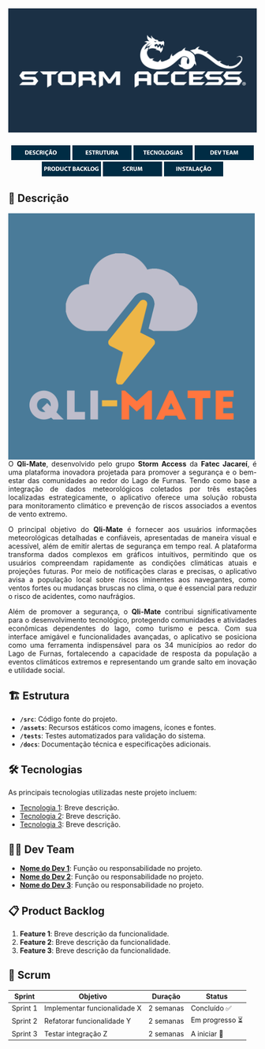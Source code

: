 # ![Imagem de Capa](/img/Storm%20Access%20GitHub.jpg)

<div style="text-align: center;">
  <a href="#-descrição"><img src="/img/1.%20Descrição.png" alt="Botão 01" width="120"></a>
  <a href="#️-estrutura"><img src="/img/2.%20Estrutura.png" alt="Botão 02" width="120"></a>
  <a href="#️-tecnologias"><img src="/img/3.%20Tecnologias.png" alt="Botão 03" width="120"></a>
  <a href="#-dev-team"><img src="/img/4.%20Dev%20Team.png" alt="Botão 04" width="120"></a>
  <a href="#-product-backlog"><img src="/img/5.%20Product%20Backlog.png" alt="Botão 05" width="120"></a>
  <a href="#-scrum"><img src="/img/6.%20Scrum.png" alt="Botão 06" width="120"></a>
  <a href="#-instalação"><img src="/img/7.%20Instalação.png" alt="Botão 07" width="120"></a>
</div>

## 📝 Descrição
<img src="/img/Qli-Mate App.jpg" min-width="400px" max-width="400px" width="500px" align="left" alt="Logo do Qli-Mate">

<div style="text-align: justify;">
  <p>
    O <strong>Qli-Mate</strong>, desenvolvido pelo grupo <strong>Storm Access</strong> da <strong>Fatec Jacareí</strong>, é uma plataforma inovadora projetada para promover a segurança e o bem-estar das comunidades ao redor do Lago de Furnas. Tendo como base a integração de dados meteorológicos coletados por três estações localizadas estrategicamente, o aplicativo oferece uma solução robusta para monitoramento climático e prevenção de riscos associados a eventos de vento extremo.
  </p>
  <p>
    O principal objetivo do <strong>Qli-Mate</strong> é fornecer aos usuários informações meteorológicas detalhadas e confiáveis, apresentadas de maneira visual e acessível, além de emitir alertas de segurança em tempo real. A plataforma transforma dados complexos em gráficos intuitivos, permitindo que os usuários compreendam rapidamente as condições climáticas atuais e projeções futuras. Por meio de notificações claras e precisas, o aplicativo avisa a população local sobre riscos iminentes aos navegantes, como ventos fortes ou mudanças bruscas no clima, o que é essencial para reduzir o risco de acidentes, como naufrágios.
  </p>
  <p>
    Além de promover a segurança, o <strong>Qli-Mate</strong> contribui significativamente para o desenvolvimento tecnológico, protegendo comunidades e atividades econômicas dependentes do lago, como turismo e pesca. Com sua interface amigável e funcionalidades avançadas, o aplicativo se posiciona como uma ferramenta indispensável para os 34 municípios ao redor do Lago de Furnas, fortalecendo a capacidade de resposta da população a eventos climáticos extremos e representando um grande salto em inovação e utilidade social.
  </p>
</div>

## 🏗️ Estrutura
- **`/src`**: Código fonte do projeto.
- **`/assets`**: Recursos estáticos como imagens, ícones e fontes.
- **`/tests`**: Testes automatizados para validação do sistema.
- **`/docs`**: Documentação técnica e especificações adicionais.

## 🛠️ Tecnologias
As principais tecnologias utilizadas neste projeto incluem:
- [Tecnologia 1](https://exemplo.com): Breve descrição.
- [Tecnologia 2](https://exemplo.com): Breve descrição.
- [Tecnologia 3](https://exemplo.com): Breve descrição.

## 👨‍💻 Dev Team
- **[Nome do Dev 1](https://perfil-link.com)**: Função ou responsabilidade no projeto.
- **[Nome do Dev 2](https://perfil-link.com)**: Função ou responsabilidade no projeto.
- **[Nome do Dev 3](https://perfil-link.com)**: Função ou responsabilidade no projeto.

## 📋 Product Backlog
1. **Feature 1**: Breve descrição da funcionalidade.
2. **Feature 2**: Breve descrição da funcionalidade.
3. **Feature 3**: Breve descrição da funcionalidade.

## 🔄 Scrum
| Sprint | Objetivo       | Duração   | Status          |
|--------|----------------|-----------|-----------------|
| Sprint 1 | Implementar funcionalidade X | 2 semanas | Concluído ✅ |
| Sprint 2 | Refatorar funcionalidade Y   | 2 semanas | Em progresso ⏳ |
| Sprint 3 | Testar integração Z          | 2 semanas | A iniciar 📅 |

